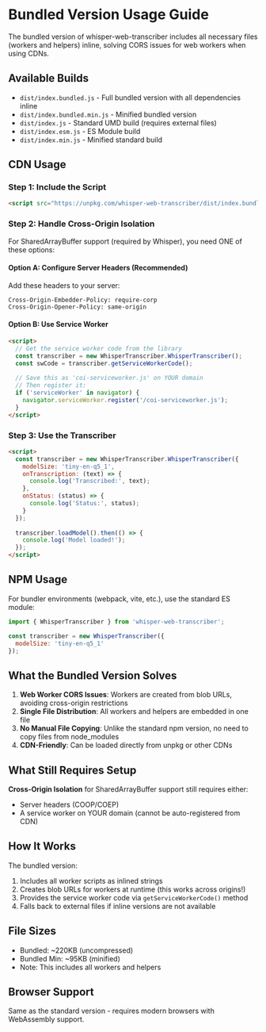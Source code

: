 # Bundled Version Usage Guide

The bundled version of whisper-web-transcriber includes all necessary files (workers and helpers) inline, solving CORS issues for web workers when using CDNs.

## Available Builds

- `dist/index.bundled.js` - Full bundled version with all dependencies inline
- `dist/index.bundled.min.js` - Minified bundled version
- `dist/index.js` - Standard UMD build (requires external files)
- `dist/index.esm.js` - ES Module build
- `dist/index.min.js` - Minified standard build

## CDN Usage

### Step 1: Include the Script
```html
<script src="https://unpkg.com/whisper-web-transcriber/dist/index.bundled.min.js"></script>
```

### Step 2: Handle Cross-Origin Isolation
For SharedArrayBuffer support (required by Whisper), you need ONE of these options:

#### Option A: Configure Server Headers (Recommended)
Add these headers to your server:
```
Cross-Origin-Embedder-Policy: require-corp
Cross-Origin-Opener-Policy: same-origin
```

#### Option B: Use Service Worker
```html
<script>
  // Get the service worker code from the library
  const transcriber = new WhisperTranscriber.WhisperTranscriber();
  const swCode = transcriber.getServiceWorkerCode();
  
  // Save this as 'coi-serviceworker.js' on YOUR domain
  // Then register it:
  if ('serviceWorker' in navigator) {
    navigator.serviceWorker.register('/coi-serviceworker.js');
  }
</script>
```

### Step 3: Use the Transcriber
```html
<script>
  const transcriber = new WhisperTranscriber.WhisperTranscriber({
    modelSize: 'tiny-en-q5_1',
    onTranscription: (text) => {
      console.log('Transcribed:', text);
    },
    onStatus: (status) => {
      console.log('Status:', status);
    }
  });
  
  transcriber.loadModel().then(() => {
    console.log('Model loaded!');
  });
</script>
```

## NPM Usage

For bundler environments (webpack, vite, etc.), use the standard ES module:

```javascript
import { WhisperTranscriber } from 'whisper-web-transcriber';

const transcriber = new WhisperTranscriber({
  modelSize: 'tiny-en-q5_1'
});
```

## What the Bundled Version Solves

1. **Web Worker CORS Issues**: Workers are created from blob URLs, avoiding cross-origin restrictions
2. **Single File Distribution**: All workers and helpers are embedded in one file
3. **No Manual File Copying**: Unlike the standard npm version, no need to copy files from node_modules
4. **CDN-Friendly**: Can be loaded directly from unpkg or other CDNs

## What Still Requires Setup

**Cross-Origin Isolation** for SharedArrayBuffer support still requires either:
- Server headers (COOP/COEP)
- A service worker on YOUR domain (cannot be auto-registered from CDN)

## How It Works

The bundled version:
1. Includes all worker scripts as inlined strings
2. Creates blob URLs for workers at runtime (this works across origins!)
3. Provides the service worker code via `getServiceWorkerCode()` method
4. Falls back to external files if inline versions are not available

## File Sizes

- Bundled: ~220KB (uncompressed)
- Bundled Min: ~95KB (minified)
- Note: This includes all workers and helpers

## Browser Support

Same as the standard version - requires modern browsers with WebAssembly support.
